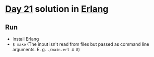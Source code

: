 # [Day 21](https://adventofcode.com/2021/day/21) solution in [Erlang](https://www.erlang.org/)

## Run

- Install Erlang
- `$ make` (The input isn't read from files but passed as command line arguments. E. g. `./main.erl 4 8`)
